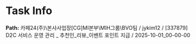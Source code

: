 # Task Info

**Path:** 카페24(주)\본사사업장\[CG]MI본부\MIH그룹\BVO팀 / jykim12 / [337879] D2C 서비스 운영 관리 _ 추천인_리뷰_이벤트 포인트 지급 / 2025-10-01_00-00-00

